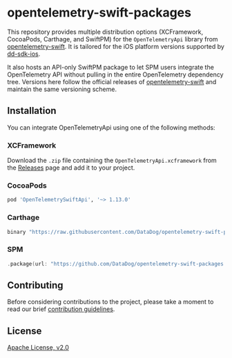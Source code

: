 # opentelemetry-swift-packages

This repository provides multiple distribution options (XCFramework, CocoaPods, Carthage, and SwiftPM) for the `OpenTelemetryApi` library from [opentelemetry-swift](https://github.com/open-telemetry/opentelemetry-swift). It is tailored for the iOS platform versions supported by [dd-sdk-ios](https://github.com/DataDog/dd-sdk-ios).

It also hosts an API-only SwiftPM package to let SPM users integrate the OpenTelemetry API without pulling in the entire OpenTelemetry dependency tree. Versions here follow the official releases of [opentelemetry-swift](https://github.com/open-telemetry/opentelemetry-swift) and maintain the same versioning scheme.


## Installation

You can integrate OpenTelemetryApi using one of the following methods:

### XCFramework

Download the `.zip` file containing the `OpenTelemetryApi.xcframework` from the [Releases](https://github.com/DataDog/opentelemetry-swift-packages/releases) page and add it to your project.

### CocoaPods

```ruby
pod 'OpenTelemetrySwiftApi', '~> 1.13.0'
```

### Carthage

```ruby
binary "https://raw.githubusercontent.com/DataDog/opentelemetry-swift-packages/main/OpenTelemetryApi.json" ~> 1.13.0
```

### SPM

```swift
.package(url: "https://github.com/DataDog/opentelemetry-swift-packages.git", .upToNextMinor(from: "1.13.0")),
```

## Contributing

Before considering contributions to the project, please take a moment to read
our brief [contribution guidelines](CONTRIBUTING.md).

## License

[Apache License, v2.0](LICENSE)